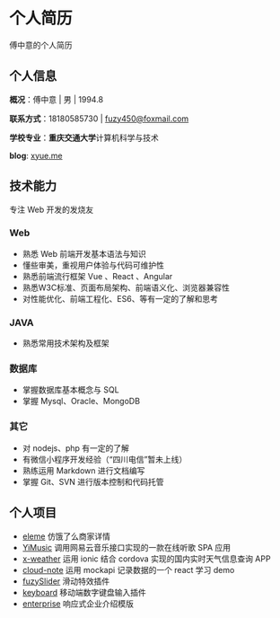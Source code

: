 # 个人简历

傅中意的个人简历

## 个人信息

**概况**：傅中意 | 男 | 1994.8

**联系方式**：18180585730 | [fuzy450@foxmail.com](mailto:fuzy450@foxmail.com)

**学校专业**：**重庆交通大学**计算机科学与技术

**blog**: [xyue.me](//xyue.me)

## 技术能力

专注 Web 开发的发烧友

### Web
+ 熟悉 Web 前端开发基本语法与知识
+ 懂些审美，重视用户体验与代码可维护性
+ 熟悉前端流行框架 Vue 、React 、Angular
+ 熟悉W3C标准、页面布局架构、前端语义化、浏览器兼容性
+ 对性能优化、前端工程化、ES6、等有一定的了解和思考

### JAVA

+ 熟悉常用技术架构及框架

### 数据库

+ 掌握数据库基本概念与 SQL
+ 掌握 Mysql、Oracle、MongoDB

### 其它

+ 对 nodejs、php 有一定的了解
+ 有微信小程序开发经验（“四川电信”暂未上线）
+ 熟练运用 Markdown 进行文档编写
+ 掌握 Git、SVN 进行版本控制和代码托管

## 个人项目

+ [eleme](https://github.com/fuzhongyi/eleme) 仿饿了么商家详情
+ [YiMusic](http://github.com/fuzhongyi/YiMusic) 调用网易云音乐接口实现的一款在线听歌 SPA 应用
+ [x-weather](https://github.com/fuzhongyi/x-weather-app) 运用 ionic 结合 cordova 实现的国内实时天气信息查询 APP
+ [cloud-note](https://github.com/fuzhongyi/cloud-note) 运用 mockapi 记录数据的一个 react 学习 demo
+ [fuzySlider](https://github.com/fuzhongyi/fuzySlider) 滑动特效插件
+ [keyboard](https://github.com/fuzhongyi/digitalKeyboard) 移动端数字键盘输入插件
+ [enterprise](https://github.com/fuzhongyi/enterprise-template) 响应式企业介绍模版
